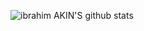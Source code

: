 ![ibrahim AKIN'S github stats](https://github-readme-stats.vercel.app/api?username=ibrahim-akin&show_icons=true&theme=tokyonight)
